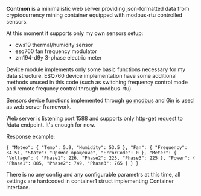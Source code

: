**Contmon** is a minimalistic web server providing json-formatted data from cryptocurrency mining container equipped with modbus-rtu controlled sensors.

At this moment it supports only my own sensors setup:

* cws19 thermal/humidity sensor
* esq760 fan frequency modulator
* zm194-d9y 3-phase electric meter

Device module implements only some basic functions necessary for my data structure. ESQ760 device implementation have some additional methods unused in this code (such as switching frequency control mode and remote frequncy control through modbus-rtu).

Sensors device functions implemented through [go modbus](https://github.com/goburrow/modbus) and [Gin](https://github.com/gin-gonic/gin) is used as web server framework.

Web server is listening port 1588 and supports only http-get request to /data endpoint. It's enough for now.

Response example:

`{ "Meteo": { "Temp": 5.9, "Humidity": 53.5 }, "Fan": { "Frequency": 34.51, "State": "Прямое вращение", "ErrorCode": 0 }, "Meter": { "Voltage": { "Phase1": 226, "Phase2": 225, "Phase3": 225 }, "Power": { "Phase1": 885, "Phase2": 749, "Phase3": 765 } } }`

There is no any config and any configurable parametrs at this time, all settings are hardcoded in container1 struct implementing Container interface.
